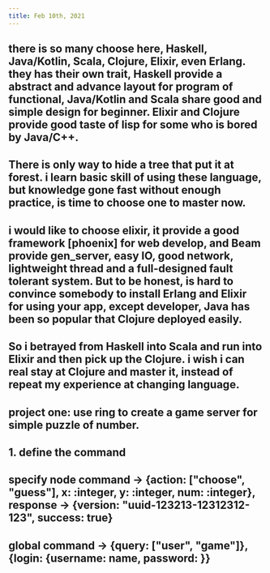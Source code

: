 ```yaml
---
title: Feb 10th, 2021
---
```


## there is so many choose here, Haskell, Java/Kotlin, Scala, Clojure, Elixir, even Erlang. they has their own trait, Haskell provide a abstract and advance layout for program of functional, Java/Kotlin and Scala share good and simple design for beginner. Elixir and Clojure provide good taste of lisp for some who is bored by Java/C++.
## There is only way to hide a tree that put it at forest. i learn basic skill of using these language, but knowledge gone fast without enough practice, is time to choose one to master now.
## i would like to choose elixir, it provide a good framework [phoenix] for web develop, and Beam provide gen_server, easy IO, good network, lightweight thread and a full-designed fault tolerant system. But to be honest, is hard to convince somebody to install Erlang and Elixir for using your app, except developer, Java has been so popular that Clojure deployed easily.
## So i betrayed from Haskell into Scala and run into Elixir and then pick up the Clojure. i wish i can real stay at Clojure and master it, instead of repeat my experience at changing language.
##
## project one: use ring to create a game server for simple puzzle of number.
## 1. define the command
## specify node command -> {action: ["choose", "guess"], x: :integer, y: :integer, num: :integer}, response -> {version: "uuid-123213-12312312-123", success: true}
## global command -> {query: ["user", "game"]}, {login: {username: name, password: }}
